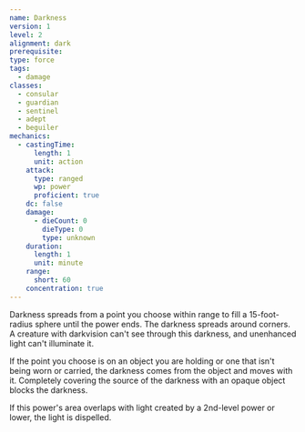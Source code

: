 ```yaml
---
name: Darkness
version: 1
level: 2
alignment: dark
prerequisite: 
type: force
tags:
  - damage
classes:
  - consular
  - guardian
  - sentinel
  - adept
  - beguiler
mechanics:
  - castingTime:
      length: 1
      unit: action
    attack:
      type: ranged
      wp: power
      proficient: true
    dc: false
    damage:
      - dieCount: 0
        dieType: 0
        type: unknown
    duration:
      length: 1
      unit: minute
    range:
      short: 60
    concentration: true
---
```

Darkness spreads from a point you choose within range to fill a 15-foot-radius sphere until the power ends. The darkness spreads around corners. A creature with darkvision can't see through this darkness, and unenhanced light can't illuminate it.

If the point you choose is on an object you are holding or one that isn't being worn or carried, the darkness comes from the object and moves with it. Completely covering the source of the darkness with an opaque object blocks the darkness.

If this power's area overlaps with light created by a 2nd-level power or lower, the light is dispelled.
    
